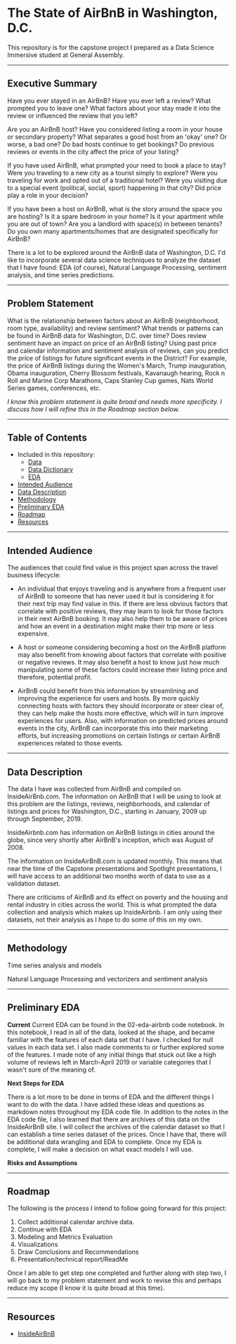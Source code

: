 # The State of AirBnB in Washington, D.C.

This repository is for the capstone project I prepared as a Data Science Immersive student at General Assembly. 

---

## Executive Summary
Have you ever stayed in an AirBnB? Have you ever left a review? What prompted you to leave one? What factors about your stay made it into the review or influenced the review that you left? 

Are you an AirBnB host? Have you considered listing a room in your house or secondary property? What separates a good host from an 'okay' one? Or worse, a bad one? Do bad hosts continue to get bookings? Do previous reviews or events in the city affect the price of your listing? 

If you have used AirBnB, what prompted your need to book a place to stay? Were you traveling to a new city as a tourist simply to explore? Were you traveling for work and opted out of a traditional hotel? Were you visiting due to a special event (political, social, sport) happening in that city? Did price play a role in your decision?

If you have been a host on AirBnB, what is the story around the space you are hosting? Is it a spare bedroom in your home? Is it your apartment while you are out of town? Are you a landlord with space(s) in between tenants? Do you own many apartments/homes that are designated specifically for AirBnB? 

There is a lot to be explored around the AirBnB data of Washington, D.C. I'd like to incorporate several data science techniques to analyze the dataset that I have found: EDA (of course), Natural Language Processing, sentiment analysis, and time series predictions.  

---

## Problem Statement
What is the relationship between factors about an AirBnB (neighborhood, room type, availability) and review sentiment? What trends or patterns can be found in AirBnB data for Washington, D.C. over time? Does review sentiment have an impact on price of an AirBnB listing? Using past price and calendar information and sentiment analysis of reviews, can you predict the price of listings for future significant events in the District? For example, the price of AirBnB listings during the Women's March, Trump inauguration, Obama inauguration, Cherry Blossom festivals, Kavanaugh hearing, Rock n Roll and Marine Corp Marathons, Caps Stanley Cup games, Nats World Series games, conferences, etc. 

*I know this problem statement is quite broad and needs more specificity. I discuss how I will refine this in the Roadmap section below.*

---

## Table of Contents
* Included in this repository:
    * [Data](./data)
    * [Data Dictionary](./code/01-data-dictionary.ipynb)
    * [EDA](./code/02-eda-airbnb.ipynb)
* [Intended Audience](Intended-Audience)
* [Data Description](Data-Description)
* [Methodology](Methodology)
* [Preliminary EDA](Preliminary-EDA)
* [Roadmap](Roadmap)
* [Resources](Resources)

---

## Intended Audience
The audiences that could find value in this project span across the travel business lifecycle: 

* An individual that enjoys traveling and is anywhere from a frequent user of AirBnB to someone that has never used it but is considering it for their next trip may find value in this. If there are less obvious factors that correlate with positive reviews, they may learn to look for those factors in their next AirBnB booking. It may also help them to be aware of prices and how an event in a destination might make their trip more or less expensive. 

* A host or someone considering becoming a host on the AirBnB platform may also benefit from knowing about factors that correlate with positive or negative reviews. It may also benefit a host to know just how much manipulating some of these factors could increase their listing price and therefore, potential profit.  

* AirBnB could benefit from this information by streamlining and improving the experience for users and hosts. By more quickly connecting hosts with factors they should incorporate or steer clear of, they can help make the hosts more effective, which will in turn improve experiences for users. Also, with information on predicted prices around events in the city, AirBnB can incorporate this into their marketing efforts, but increasing promotions on certain listings or certain AirBnB experiences related to those events.

---

## Data Description
The data I have was collected from AirBnB and compiled on InsideAirBnb.com. The information on AirBnB that I will be using to look at this problem are the listings, reviews, neighborhoods, and calendar of listings and prices for Washington, D.C., starting in January, 2009 up through September, 2019.

InsideAirbnb.com has information on AirBnB listings in cities around the globe, since very shortly after AirBnB's inception, which was August of 2008. 

The information on InsideAirBnB.com is updated monthly. This means that near the time of the Capstone presentations and Spotlight presentations, I will have access to an additional two months worth of data to use as a validation dataset. 

There are criticisms of AirBnB and its effect on poverty and the housing and rental industry in cities across the world. This is what prompted the data collection and analysis which makes up InsideAirbnb. I am only using their datasets, not their analysis as I hope to do some of this on my own. 

---

## Methodology
Time series analysis and models

Natural Language Processing and vectorizers and sentiment analysis

---

## Preliminary EDA

**Current**
Current EDA can be found in the 02-eda-airbnb code notebook. In this notebook, I read in all of the data, looked at the shape, and became familiar with the features of each data set that I have. I checked for null values in each data set. I also made comments to or further explored some of the features. I made note of any initial things that stuck out like a high volume of reviews left in March-April 2019 or variable categories that I wasn't sure of the meaning of. 


**Next Steps for EDA**

There is a lot more to be done in terms of EDA and the different things I want to do with the data. I have added these ideas and questions as markdown notes throughout my EDA code file. In addition to the notes in the EDA code file, I also learned that there are archives of this data on the InsideAirBnB site. I will collect the archives of the calendar dataset so that I can establish a time series dataset of the prices. Once I have that, there will be additional data wrangling and EDA to complete. Once my EDA is complete, I will make a decision on what exact models I will use. 


**Risks and Assumptions**



---

## Roadmap 
The following is the process I intend to follow going forward for this project: 

1. Collect additional calendar archive data.
2. Continue with EDA
3. Modeling and Metrics Evaluation
4. Visualizations
5. Draw Conclusions and Recommendations
6. Presentation/technical report/ReadMe 

Once I am able to get step one completed and further along with step two, I will go back to my problem statement and work to revise this and perhaps reduce my scope (I know it is quite broad at this time).

---

## Resources
* [InsideAirBnB](http://insideairbnb.com/get-the-data.html)
